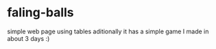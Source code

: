 # faling-balls
simple web page using tables
aditionally it has a simple game I made in about 3 days :)
